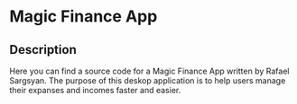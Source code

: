 # Magic Finance App 



## Description 

Here you can find a source code for a Magic Finance App written by Rafael Sargsyan. The purpose of this deskop application is to help users manage their expanses and incomes faster and easier. 



